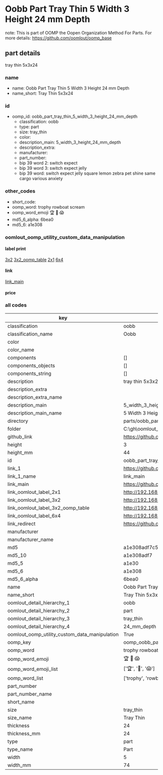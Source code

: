 # Oobb Part Tray Thin 5 Width 3 Height 24 mm Depth  

note: This is part of OOMP the Oopen Organization Method For Parts. For more details: https://github.com/oomlout/oomp_base

##  part details
  



tray thin 5x3x24



### name
* name: Oobb Part Tray Thin 5 Width 3 Height 24 mm Depth
* name_short: Tray Thin 5x3x24 
### id
* oomp_id: oobb_part_tray_thin_5_width_3_height_24_mm_depth
  * classification: oobb
  * type: part
  * size: tray_thin
  * color: 
  * description_main: 5_width_3_height_24_mm_depth
  * description_extra: 
  * manufacturer: 
  * part_number: 
  * bip 39 word 2: switch expect
  * bip 39 word 3: switch expect jelly
  * bip 39 word: switch expect jelly square lemon zebra pet shine same cargo various anxiety

### other_codes
* short_code: 
* oomp_word: trophy rowboat scream
* oomp_word_emoji :trophy: :rowboat: :scream:
* md5_6_alpha: 6bea0
* md5_6: a1e308






### oomlout_oomp_utility_custom_data_manipulation
#### label print
[3x2](http://192.168.1.245:1112/?label=oomp%206bea0)
[3x2_oomp_table](http://192.168.1.108:1112/?label=oomp%206bea0)
[2x1](http://192.168.1.242:1112/?label=oomp%206bea0)
[6x4](http://192.168.1.55:1112/?label=oomp%206bea0)    

#### link

[link_main](https://github.com/oomlout/oomlout_oobb_version_4_generated_parts/tree/main/navigation_oomp/oobb/part/tray_thin/5_width_3_height_24_mm_depth/part)                              

#### price







### all codes 
| key | value |  
| --- | --- |  
| classification | oobb |  
| classification_name | Oobb |  
| color |  |  
| color_name |  |  
| components | [] |  
| components_objects | [] |  
| components_string | [] |  
| description | tray thin 5x3x24 |  
| description_extra |  |  
| description_extra_name |  |  
| description_main | 5_width_3_height_24_mm_depth |  
| description_main_name | 5 Width 3 Height 24 mm Depth |  
| directory | parts/oobb_part_tray_thin_5_width_3_height_24_mm_depth |  
| folder | C:\gh\oomlout_oobb_version_4_generated_parts\parts\oobb_part_tray_thin_5_width_3_height_24_mm_depth |  
| github_link | https://github.com/oomlout/oomlout_oomp_part_src/tree/main/parts/oobb_part_tray_thin_5_width_3_height_24_mm_depth |  
| height | 3 |  
| height_mm | 44 |  
| id | oobb_part_tray_thin_5_width_3_height_24_mm_depth |  
| link_1 | https://github.com/oomlout/oomlout_oobb_version_4_generated_parts/tree/main/navigation_oomp/oobb/part/tray_thin/5_width_3_height_24_mm_depth/part |  
| link_1_name | link_main |  
| link_main | https://github.com/oomlout/oomlout_oobb_version_4_generated_parts/tree/main/navigation_oomp/oobb/part/tray_thin/5_width_3_height_24_mm_depth/part |  
| link_oomlout_label_2x1 | http://192.168.1.242:1112/?label=oomp%206bea0 |  
| link_oomlout_label_3x2 | http://192.168.1.245:1112/?label=oomp%206bea0 |  
| link_oomlout_label_3x2_oomp_table | http://192.168.1.108:1112/?label=oomp%206bea0 |  
| link_oomlout_label_6x4 | http://192.168.1.55:1112/?label=oomp%206bea0 |  
| link_redirect | https://github.com/oomlout/oomlout_oobb_version_4_generated_parts/tree/main/parts/oobb_tray_thin_05_03_24 |  
| manufacturer |  |  
| manufacturer_name |  |  
| md5 | a1e308adf7c5f46ffe3fed36ef9416e1 |  
| md5_10 | a1e308adf7 |  
| md5_5 | a1e30 |  
| md5_6 | a1e308 |  
| md5_6_alpha | 6bea0 |  
| name | Oobb Part Tray Thin 5 Width 3 Height 24 mm Depth |  
| name_short | Tray Thin 5x3x24  |  
| oomlout_detail_hierarchy_1 | oobb |  
| oomlout_detail_hierarchy_2 | part |  
| oomlout_detail_hierarchy_3 | tray_thin |  
| oomlout_detail_hierarchy_4 | 24_mm_depth |  
| oomlout_oomp_utility_custom_data_manipulation | True |  
| oomp_key | oomp_oobb_part_tray_thin_5_width_3_height_24_mm_depth |  
| oomp_word | trophy rowboat scream |  
| oomp_word_emoji | :trophy: :rowboat: :scream: |  
| oomp_word_emoji_list | [':trophy:', ':rowboat:', ':scream:'] |  
| oomp_word_list | ['trophy', 'rowboat', 'scream'] |  
| part_number |  |  
| part_number_name |  |  
| short_name |  |  
| size | tray_thin |  
| size_name | Tray Thin |  
| thickness | 24 |  
| thickness_mm | 24 |  
| type | part |  
| type_name | Part |  
| width | 5 |  
| width_mm | 74 |  
